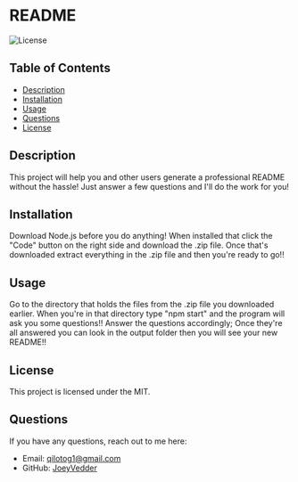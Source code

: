 # README
  
![License](https://img.shields.io/badge/License-MIT-blue.svg)
## Table of Contents

- [Description](#description)
- [Installation](#installation)
- [Usage](#usage)
- [Questions](#questions)
- [License](#license)


## Description
This project will help you and other users generate a professional README without the hassle! Just answer a few questions and I'll do the work for you!

## Installation

Download Node.js before you do anything! When installed that click the "Code" button on the right side and download the .zip file. Once that's downloaded extract everything in the .zip file and then you're ready to go!!

## Usage

Go to the directory that holds the files from the .zip file you downloaded earlier. When you're in that directory type "npm start" and the program will ask you some questions!! Answer the questions accordingly; Once they're all answered you can look in the output folder then you will see your new README!!



## License
This project is licensed under the MIT.



## Questions
If you have any questions, reach out to me here:
- Email: qilotog1@gmail.com
- GitHub: [JoeyVedder](https://github.com/JoeyVedder)
  
